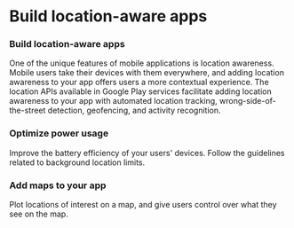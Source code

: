 # Build location-aware apps

### Build location-aware apps

One of the unique features of mobile applications is location awareness. Mobile users take their devices with them everywhere, and adding location awareness to your app offers users a more contextual experience. The location APIs available in Google Play services facilitate adding location awareness to your app with automated location tracking, wrong-side-of-the-street detection, geofencing, and activity recognition.

### Optimize power usage

Improve the battery efficiency of your users' devices. Follow the guidelines related to background location limits.

### Add maps to your app

Plot locations of interest on a map, and give users control over what they see on the map.

